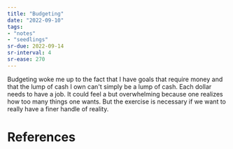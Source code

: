```yaml
---
title: "Budgeting"
date: "2022-09-10"
tags:
- "notes"
- "seedlings"
sr-due: 2022-09-14
sr-interval: 4
sr-ease: 270
---
```


Budgeting woke me up to the fact that I have goals that require money and that the lump of cash I own can't simply be a lump of cash. Each dollar needs to have a job. It could feel a but overwhelming because one realizes how too many things one wants. But the exercise is necessary if we want to really have a finer handle of reality.

# References